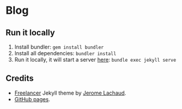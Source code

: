 # Blog

## Run it locally
1. Install bundler: `gem install bundler`
2. Install all dependencies: `bundler install`
3. Run it locally, it will start a server [here](http://127.0.0.1:4000): `bundle exec jekyll serve`

## Credits
 - [Freelancer](https://github.com/jeromelachaud/freelancer-theme) Jekyll theme by [Jerome Lachaud](https://github.com/jeromelachaud).
 - [GitHub pages](https://pages.github.com/).
